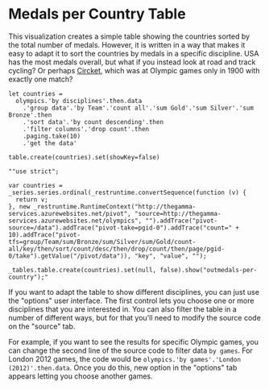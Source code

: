 Medals per Country Table
========================

This visualization creates a simple table showing the countries sorted by the total number of 
medals. However, it is written in a way that makes it easy to adapt it to sort the countries by
medals in a specific discipline. USA has the most medals overall, but what if you instead look
at road and track cycling? Or perhaps [Circket](https://en.wikipedia.org/wiki/Cricket_at_the_1900_Summer_Olympics),
which was at Olympic games only in 1900 with exactly one match?

```
let countries = 
  olympics.'by disciplines'.then.data
    .'group data'.'by Team'.'count all'.'sum Gold'.'sum Silver'.'sum Bronze'.then
    .'sort data'.'by count descending'.then
    .'filter columns'.'drop count'.then
    .paging.take(10)
    .'get the data'

table.create(countries).set(showKey=false)
```

```
""use strict";

var countries = _series.series.ordinal(_restruntime.convertSequence(function (v) {
  return v;
}, new _restruntime.RuntimeContext("http://thegamma-services.azurewebsites.net/pivot", "source=http://thegamma-services.azurewebsites.net/olympics", "").addTrace("pivot-source=/data").addTrace("pivot-take=pgid-0").addTrace("count=" + 10).addTrace("pivot-tfs=group/Team/sum/Bronze/sum/Silver/sum/Gold/count-all/key/then/sort/count/desc/then/drop/count/then/page/pgid-0/take").getValue("/pivot/data")), "key", "value", "");

_tables.table.create(countries).set(null, false).show("outmedals-per-country");"
```

If you want to adapt the table to show different disciplines, you can just use the "options" user
interface. The first control lets you choose one or more disciplines that you are interested in.
You can also filter the table in a number of different ways, but for that you'll need to modify 
the source code on the "source" tab.

For example, if you want to see the results for specific Olympic games, you can change the second line 
of the source code to filter data `by games`. For London 2012 games, the code would be
`olympics.'by games'.'London (2012)'.then.data`. Once you do this, new option in the 
"options" tab appears letting you choose another games.
